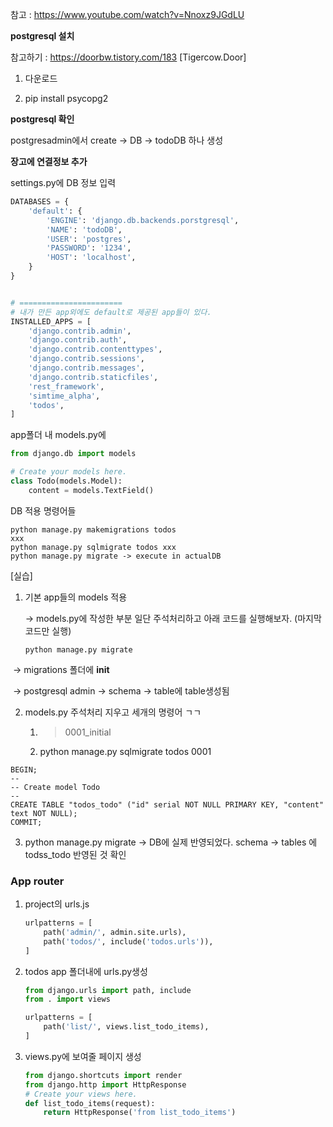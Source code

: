 참고 : https://www.youtube.com/watch?v=Nnoxz9JGdLU



**postgresql 설치**

참고하기 : https://doorbw.tistory.com/183 [Tigercow.Door]

1. 다운로드

2. pip install psycopg2

   

**postgresql 확인**

postgresadmin에서 create -> DB -> todoDB 하나 생성



**장고에 연결정보 추가**

settings.py에 DB 정보 입력

```python
DATABASES = {
    'default': {
        'ENGINE': 'django.db.backends.porstgresql',
        'NAME': 'todoDB',
        'USER': 'postgres',
        'PASSWORD': '1234',
        'HOST': 'localhost',
    }
}


# =======================
# 내가 만든 app외에도 default로 제공된 app들이 있다.
INSTALLED_APPS = [
    'django.contrib.admin',
    'django.contrib.auth',
    'django.contrib.contenttypes',
    'django.contrib.sessions',
    'django.contrib.messages',
    'django.contrib.staticfiles',
    'rest_framework',
    'simtime_alpha',
    'todos',
]


```



app폴더 내 models.py에

```python
from django.db import models

# Create your models here.
class Todo(models.Model):
    content = models.TextField()
```



DB 적용 명령어들

```
python manage.py makemigrations todos
xxx 
python manage.py sqlmigrate todos xxx
python manage.py migrate -> execute in actualDB 
```



[실습]

1. 기본 app들의 models 적용

   -> models.py에 작성한 부분 일단 주석처리하고 아래 코드를 실행해보자. (마지막코드만 실행)

   ```
   python manage.py migrate
   ```



​	-> migrations 폴더에 __init__

​    -> postgresql admin -> schema -> table에 table생성됨



2. models.py 주석처리 지우고 세개의 명령어 ㄱㄱ

   1. > 0001_initial 

   2. python manage.py sqlmigrate todos 0001

```
BEGIN;
--
-- Create model Todo
--
CREATE TABLE "todos_todo" ("id" serial NOT NULL PRIMARY KEY, "content" text NOT NULL);
COMMIT;
```

3. python manage.py migrate ->  DB에 실제 반영되었다. schema -> tables 에 todss_todo 반영된 것 확인



### App router

1. project의 urls.js

   ```python
   urlpatterns = [
       path('admin/', admin.site.urls),
       path('todos/', include('todos.urls')),
   ]
   ```

2. todos app 폴더내에 urls.py생성

   ```python
   from django.urls import path, include
   from . import views
   
   urlpatterns = [
       path('list/', views.list_todo_items),
   ]
   ```

3. views.py에 보여줄 페이지 생성

   ```python
   from django.shortcuts import render
   from django.http import HttpResponse
   # Create your views here.
   def list_todo_items(request):
       return HttpResponse('from list_todo_items')
   ```
